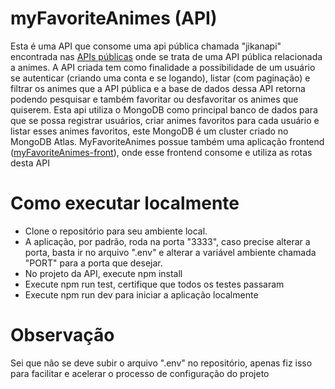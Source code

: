 # myFavoriteAnimes (API)

Esta é uma API que consome uma api pública chamada "jikanapi" encontrada nas [APIs públicas](https://github.com/public-apis/public-apis?tab=readme-ov-file) onde se trata de uma API pública relacionada a animes.
A API criada tem como finalidade a possibilidade de um usuário se autenticar (criando uma conta e se logando), listar (com paginação) e filtrar os animes que a API pública e a base de dados dessa API retorna podendo pesquisar e também favoritar ou desfavoritar os animes que quiserem.
Esta api utiliza o MongoDB como principal banco de dados para que se possa registrar usuários, criar animes favoritos para cada usuário e listar esses animes favoritos, este MongoDB é um cluster criado no MongoDB Atlas.
MyFavoriteAnimes possue também uma aplicação frontend ([myFavoriteAnimes-front](https://github.com/caiobrida/myFavoriteAnime-front)), onde esse frontend consome e utiliza as rotas desta API

# Como executar localmente
- Clone o repositório para seu ambiente local.
- A aplicação, por padrão, roda na porta "3333", caso precise alterar a porta, basta ir no arquivo ".env" e alterar a variável ambiente chamada "PORT" para a porta que desejar.
- No projeto da API, execute npm install
- Execute npm run test, certifique que todos os testes passaram
- Execute npm run dev para iniciar a aplicação localmente

# Observação
Sei que não se deve subir o arquivo ".env" no repositório, apenas fiz isso para facilitar e acelerar o processo de configuração do projeto
